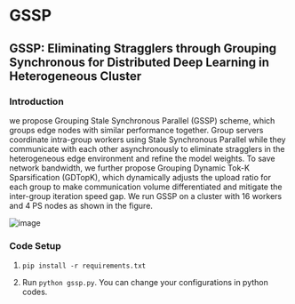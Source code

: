 # GSSP


## GSSP: Eliminating Stragglers through Grouping Synchronous for Distributed Deep Learning in Heterogeneous Cluster

### Introduction
we propose Grouping Stale Synchronous Parallel (GSSP) scheme, which groups edge nodes with similar performance together. Group servers coordinate intra-group workers using Stale Synchronous Parallel while they communicate with each other asynchronously to eliminate stragglers in the heterogeneous edge environment and refine the model weights. To save network bandwidth, we further propose Grouping Dynamic Tok-K Sparsification (GDTopK), which dynamically adjusts the upload ratio for each group to make communication volume differentiated and mitigate the inter-group iteration speed gap. We run GSSP on a cluster with 16 workers and 4 PS nodes as shown in the figure.

![image](https://github.com/guizhiyi/GSSP/blob/main/imgs/fig1.001.jpeg)

### Code Setup
1. `pip install -r requirements.txt`

2. Run `python gssp.py`.
   You can change your configurations in python codes.

